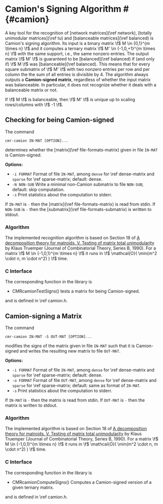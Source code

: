 # Camion's Signing Algorithm # {#camion}

A key tool for the recognition of [network matrices](\ref network), [totally unimodular matrices](\ref tu) and [balanceable matrices](\ref balanced) is Camion's signing algorithm.
Its input is a binary matrix \f$ M \in \{0,1\}^{m \times n} \f$ and it computes a ternary matrix \f$ M' \in \{-1,0,+1\}^{m \times n} \f$ with the same support, i.e., the same nonzero entries.
The output matrix \f$ M' \f$ is guaranteed to be [balanced](\ref balanced) if (and only if) \f$ M \f$ was [balanceable](\ref balanced).
This means that for every square submatrix of \f$ M' \f$ with two nonzero entries per row and per column the the sum of all entries is divisible by 4.
The algorithm always outputs a **Camion-signed matrix**, regardless of whether the input matrix was balanceable.
In particular, it does not recognize whether it deals with a balanceable matrix or not.

If \f$ M \f$ is balanceable, then \f$ M' \f$ is unique up to scaling rows/columns with \f$ -1 \f$.


## Checking for being Camion-signed ##

The command

    cmr-camion IN-MAT [OPTION]...

determines whether the [matrix](\ref file-formats-matrix) given in file `IN-MAT` is Camion-signed.

**Options:**
  - `-i FORMAT`   Format of file `IN-MAT`, among `dense` for \ref dense-matrix and `sparse` for \ref sparse-matrix; default: dense.
  - `-N NON-SUB`  Write a minimal non-Camion submatrix to file `NON-SUB`; default: skip computation.
  - `-s`          Print statistics about the computation to stderr.

If `IN-MAT` is `-` then the [matrix](\ref file-formats-matrix) is read from stdin.
If `NON-SUB` is `-` then the [submatrix](\ref file-formats-submatrix)  is written to stdout.

### Algorithm ###

The implemented recognition algorithm is based on Section 18 of [A decomposition theory for matroids. V. Testing of matrix total unimodularity](https://doi.org/10.1016/0095-8956(90)90030-4) by Klaus Truemper (Journal of Combinatorial Theory, Series B, 1990).
For a matrix \f$ M \in \{-1,0,1\}^{m \times n} \f$ it runs in \f$ \mathcal{O}( \min(m^2 \cdot n, m \cdot n^2) ) \f$ time.

### C Interface ###

The corresponding function in the library is

  - CMRcamionTestSigns() tests a matrix for being Camion-signed.

and is defined in \ref camion.h.

  
## Camion-signing a Matrix ##

The command

    cmr-camion IN-MAT -S OUT-MAT [OPTION]...

modifies the signs of the matrix given in file `IN-MAT` such that it is Camion-signed and writes the resulting new matrix to file `OUT-MAT`.

**Options:**
  - `-i FORMAT`   Format of file `IN-MAT`, among `dense` for \ref dense-matrix and `sparse` for \ref sparse-matrix; default: dense.
  - `-o FORMAT`   Format of file `OUT-MAT`, among `dense` for \ref dense-matrix and `sparse` for \ref sparse-matrix; default: same as format of `IN-MAT`.
  - `-s`          Print statistics about the computation to stderr.

If `IN-MAT` is `-` then the matrix is read from stdin.
If `OUT-MAT` is `-` then the matrix is written to stdout.

### Algorithm ###

The implemented algorithm is based on Section 18 of [A decomposition theory for matroids. V. Testing of matrix total unimodularity](https://doi.org/10.1016/0095-8956(90)90030-4) by Klaus Truemper (Journal of Combinatorial Theory, Series B, 1990).
For a matrix \f$ M \in \{-1,0,1\}^{m \times n} \f$ it runs in \f$ \mathcal{O}( \min(m^2 \cdot n, m \cdot n^2) ) \f$ time.

### C Interface ###

The corresponding function in the library is

  - CMRcamionComputeSigns() Computes a Camion-signed version of a given ternary matrix.

and is defined in \ref camion.h.
